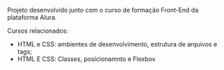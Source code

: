 Projeto desenvolvido junto com o curso de formação Front-End da plataforma Alura.

Cursos relacionados: 
- HTML e CSS: ambientes de desenvolvimento, estrutura de arquivos e tags;
- HTML E CSS: Classes, posicionamnto e Flexbox
